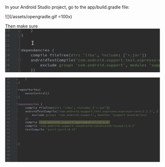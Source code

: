 <!-- Since parse.com won’t update their SDK, we need to download the latest Android SDK from Github. -->

In your Android Studio project, go to the app/build.gradle file:

![](/assets/opengradle.gif =100x)

Then make sure
![](/assets/addmaven.gif)

![](/assets/addSDK.gif)
